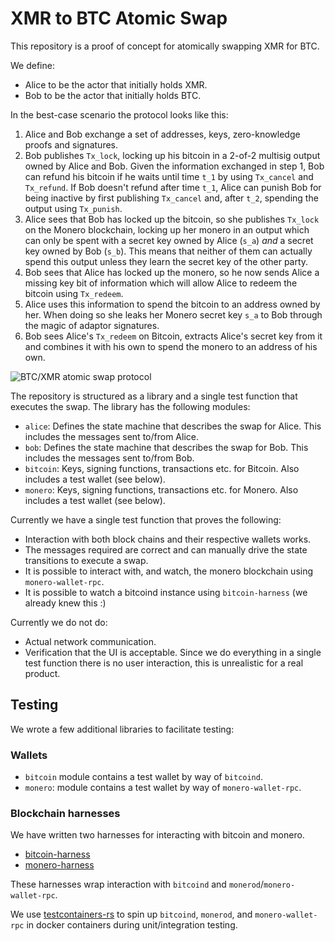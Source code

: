 XMR to BTC Atomic Swap
======================

This repository is a proof of concept for atomically swapping XMR for BTC.

We define:

- Alice to be the actor that initially holds XMR.
- Bob to be the actor that initially holds BTC.

In the best-case scenario the protocol looks like this:

1. Alice and Bob exchange a set of addresses, keys, zero-knowledge proofs and signatures.
2. Bob publishes `Tx_lock`, locking up his bitcoin in a 2-of-2 multisig output owned by Alice and Bob.
Given the information exchanged in step 1, Bob can refund his bitcoin if he waits until time `t_1` by using `Tx_cancel` and `Tx_refund`.
If Bob doesn't refund after time `t_1`, Alice can punish Bob for being inactive by first publishing `Tx_cancel` and, after `t_2`, spending the output using `Tx_punish`.
3. Alice sees that Bob has locked up the bitcoin, so she publishes `Tx_lock` on the Monero blockchain, locking up her monero in an output which can only be spent with a secret key owned by Alice (`s_a`) *and* a secret key owned by Bob (`s_b`).
This means that neither of them can actually spend this output unless they learn the secret key of the other party.
4. Bob sees that Alice has locked up the monero, so he now sends Alice a missing key bit of information which will allow Alice to redeem the bitcoin using `Tx_redeem`.
5. Alice uses this information to spend the bitcoin to an address owned by her.
When doing so she leaks her Monero secret key `s_a` to Bob through the magic of adaptor signatures.
6. Bob sees Alice's `Tx_redeem` on Bitcoin, extracts Alice's secret key from it and combines it with his own to spend the monero to an address of his own.

![BTC/XMR atomic swap protocol](https://github.com/comit-network/xmr-btc-swap/blob/readme/BTC_XMR_atomic_swap_protocol.svg)

The repository is structured as a library and a single test function that executes the swap.
The library has the following modules:

- `alice`: Defines the state machine that describes the swap for Alice.
This includes the messages sent to/from Alice.
- `bob`: Defines the state machine that describes the swap for Bob.
This includes the messages sent to/from Bob.
- `bitcoin`: Keys, signing functions, transactions etc. for Bitcoin.
Also includes a test wallet (see below).
- `monero`: Keys, signing functions, transactions etc. for Monero.
Also includes a test wallet (see below).

Currently we have a single test function that proves the following:

- Interaction with both block chains and their respective wallets works.
- The messages required are correct and can manually drive the state transitions to execute a swap.
- It is possible to interact with, and watch, the monero blockchain using `monero-wallet-rpc`.
- It is possible to watch a bitcoind instance using `bitcoin-harness` (we already knew this :)

Currently we do not do:

- Actual network communication.
- Verification that the UI is acceptable.
Since we do everything in a single test function there is no user interaction, this is unrealistic for a real product.
  

## Testing

We wrote a few additional libraries to facilitate testing:

### Wallets

- `bitcoin` module contains a test wallet by way of `bitcoind`.
- `monero`: module contains a test wallet by way of `monero-wallet-rpc`.
  
### Blockchain harnesses

We have written two harnesses for interacting with bitcoin and monero.

- [bitcoin-harness](https://github.com/coblox/bitcoin-harness-rs)
- [monero-harness](https://github.com/comit-network/xmr-btc-swap/tree/master/monero-harness)

These harnesses wrap interaction with `bitcoind` and `monerod`/`monero-wallet-rpc`.

We use [testcontainers-rs](https://github.com/testcontainers/testcontainers-rs) to spin up `bitcoind`, `monerod`, and `monero-wallet-rpc` in docker containers during unit/integration testing.

